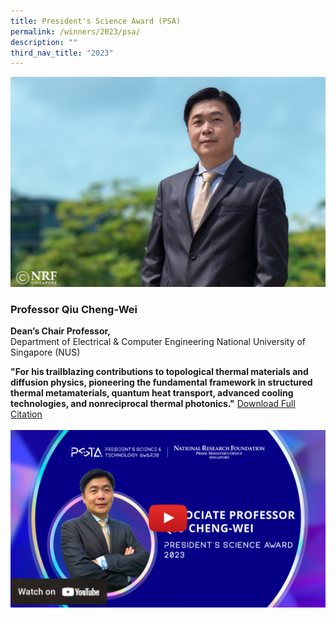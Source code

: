 ```yaml
---
title: President's Science Award (PSA)
permalink: /winners/2023/psa/
description: ""
third_nav_title: "2023"
---
```

![Professor Qiu Cheng-Wei](/images/Winners/2023/2023-psa-qcw.jpg)
### **Professor Qiu Cheng-Wei**
<b>Dean’s Chair Professor,</b><br>
Department of Electrical &amp; Computer Engineering National University of Singapore (NUS)

**"For his trailblazing contributions to topological thermal materials and diffusion physics, pioneering the fundamental framework in structured thermal metamaterials, quantum heat transport, advanced cooling technologies, and nonreciprocal thermal photonics."**
[Download Full Citation](/files/Citations/2023/2023-psa-citation-prof-qiu-cheng-wei.pdf)
<br><br>
![2023 PSA – Professor Qiu Cheng-Wei](/images/Video%20Thumbnails/youtube-2023-tumb-mockup-qcw.jpg)